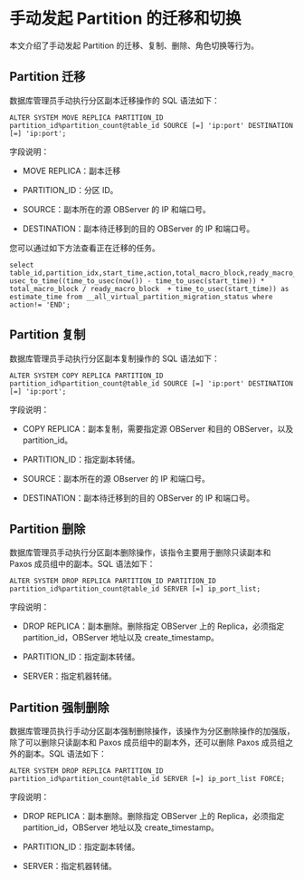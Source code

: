# 手动发起 Partition 的迁移和切换

本文介绍了手动发起 Partition 的迁移、复制、删除、角色切换等行为。

## Partition 迁移

数据库管理员手动执行分区副本迁移操作的 SQL 语法如下：

```unknow
ALTER SYSTEM MOVE REPLICA PARTITION_ID partition_id%partition_count@table_id SOURCE [=] 'ip:port' DESTINATION [=] 'ip:port';
```

字段说明：

* MOVE REPLICA：副本迁移

* PARTITION_ID：分区 ID。

* SOURCE：副本所在的源 OBServer 的 IP 和端口号。

* DESTINATION：副本待迁移到的目的 OBServer 的 IP 和端口号。

您可以通过如下方法查看正在迁移的任务。

```unknow
select table_id,partition_idx,start_time,action,total_macro_block,ready_macro_block/total_macro_block, usec_to_time((time_to_usec(now()) - time_to_usec(start_time)) * total_macro_block / ready_macro_block  + time_to_usec(start_time)) as estimate_time from __all_virtual_partition_migration_status where action!= 'END';
```

## Partition 复制

数据库管理员手动执行分区副本复制操作的 SQL 语法如下：

```unknow
ALTER SYSTEM COPY REPLICA PARTITION_ID partition_id%partition_count@table_id SOURCE [=] 'ip:port' DESTINATION [=] 'ip:port';
```

字段说明：

* COPY REPLICA：副本复制，需要指定源 OBServer 和目的 OBServer，以及 partition_id。

* PARTITION_ID：指定副本转储。

* SOURCE：副本所在的源 OBserver 的 IP 和端口号。

* DESTINATION：副本待迁移到的目的 OBServer 的 IP 和端口号。

## Partition 删除

数据库管理员手动执行分区副本删除操作，该指令主要用于删除只读副本和 Paxos 成员组中的副本。SQL 语法如下：

```unknow
ALTER SYSTEM DROP REPLICA PARTITION_ID PARTITION_ID partition_id%partition_count@table_id SERVER [=] ip_port_list;
```

字段说明：

* DROP REPLICA：副本删除。删除指定 OBServer 上的 Replica，必须指定 partition_id，OBServer 地址以及 create_timestamp。

* PARTITION_ID：指定副本转储。

* SERVER：指定机器转储。

## Partition 强制删除

数据库管理员执行手动分区副本强制删除操作，该操作为分区删除操作的加强版，除了可以删除只读副本和 Paxos 成员组中的副本外，还可以删除 Paxos 成员组之外的副本。SQL 语法如下：

```unknow
ALTER SYSTEM DROP REPLICA PARTITION_ID partition_id%partition_count@table_id SERVER [=] ip_port_list FORCE;
```

字段说明：

* DROP REPLICA：副本删除。删除指定 OBServer 上的 Replica，必须指定 partition_id，OBServer 地址以及 create_timestamp。

* PARTITION_ID：指定副本转储。

* SERVER：指定机器转储。
